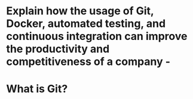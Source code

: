 
#  Explain how the usage of Git, Docker, automated testing, and continuous integration can improve the productivity and competitiveness of a company -
# What is Git?

